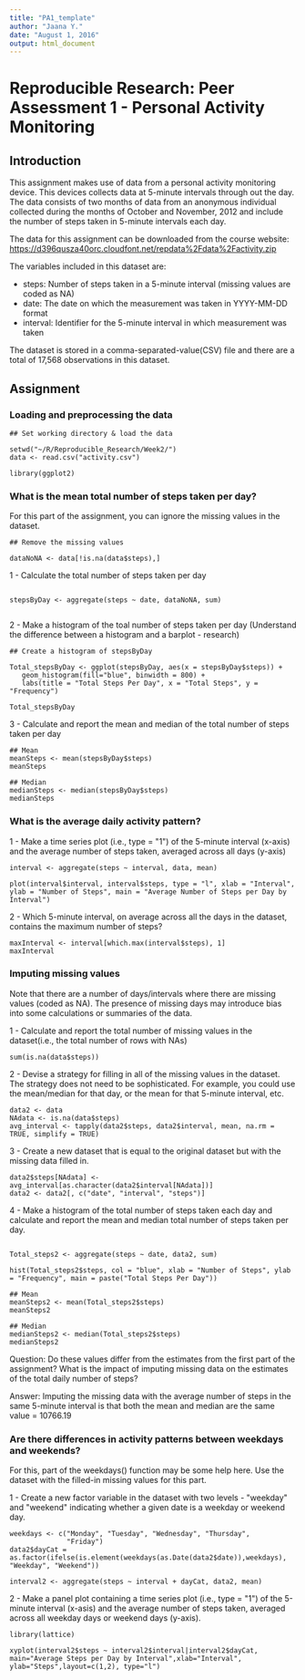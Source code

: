 ```yaml
---
title: "PA1_template"
author: "Jaana Y."
date: "August 1, 2016"
output: html_document
---
```

# Reproducible Research: Peer Assessment 1 - Personal Activity Monitoring

## Introduction
This assignment makes use of data from a personal activity monitoring device.  This devices collects data at 5-minute intervals through out the day.  The data consists of two months of data from an anonymous individual collected during the months of October and November, 2012 and include the number of steps taken in 5-minute intervals each day.

The data for this assignment can be downloaded from the course website:
https://d396qusza40orc.cloudfont.net/repdata%2Fdata%2Factivity.zip

The variables included in this dataset are:
  * steps: Number of steps taken in a 5-minute interval (missing values are coded as NA)
  * date: The date on which the measurement was taken in YYYY-MM-DD format
  * interval: Identifier for the 5-minute interval in which measurement was taken
  
The dataset is stored in a comma-separated-value(CSV) file and there are a total of 17,568 observations in this dataset.

## Assignment
### Loading and preprocessing the data
```{r loadData}
## Set working directory & load the data

setwd("~/R/Reproducible_Research/Week2/")
data <- read.csv("activity.csv")

library(ggplot2)

```


### What is the mean total number of steps taken per day?
For this part of the assignment, you can ignore the missing values in the dataset.

```{r}
## Remove the missing values

dataNoNA <- data[!is.na(data$steps),]

```

1 - Calculate the total number of steps taken per day
```{r}

stepsByDay <- aggregate(steps ~ date, dataNoNA, sum)


```
2 - Make a histogram of the toal number of steps taken per day (Understand the difference between a histogram and a barplot - research)

```{r}
## Create a histogram of stepsByDay

Total_stepsByDay <- ggplot(stepsByDay, aes(x = stepsByDay$steps)) +
   geom_histogram(fill="blue", binwidth = 800) +
   labs(title = "Total Steps Per Day", x = "Total Steps", y = "Frequency")

Total_stepsByDay

```

3 - Calculate and report the mean and median of the total number of steps taken per day

```{r}
## Mean
meanSteps <- mean(stepsByDay$steps)
meanSteps

## Median
medianSteps <- median(stepsByDay$steps)
medianSteps
```


### What is the average daily activity pattern?
1 - Make a time series plot (i.e., type = "1") of the 5-minute interval (x-axis) and the average number of steps taken, averaged across all days (y-axis)

```{r}
interval <- aggregate(steps ~ interval, data, mean)

plot(interval$interval, interval$steps, type = "l", xlab = "Interval", ylab = "Number of Steps", main = "Average Number of Steps per Day by Interval")
```

2 - Which 5-minute interval, on average across all the days in the dataset, contains the maximum number of steps?

``` {r}
maxInterval <- interval[which.max(interval$steps), 1]
maxInterval
```

### Imputing missing values
Note that there are a number of days/intervals where there are missing values (coded as NA). The presence of missing days may introduce bias into some calculations or summaries of the data.

1 - Calculate and report the total number of missing values in the dataset(i.e., the total number of rows with NAs)
``` {r}
sum(is.na(data$steps))
```
2 - Devise a strategy for filling in all of the missing values in the dataset. The strategy does not need to be sophisticated. For example, you could use the mean/median for that day, or the mean for that 5-minute interval, etc.
``` {r}
data2 <- data
NAdata <- is.na(data$steps)
avg_interval <- tapply(data2$steps, data2$interval, mean, na.rm = TRUE, simplify = TRUE)

```
3 - Create a new dataset that is equal to the original dataset but with the missing data filled in.
``` {r}
data2$steps[NAdata] <- avg_interval[as.character(data2$interval[NAdata])]
data2 <- data2[, c("date", "interval", "steps")]

```
4 - Make a histogram of the total number of steps taken each day and calculate and report the mean and median total number of steps taken per day. 
``` {r}

Total_steps2 <- aggregate(steps ~ date, data2, sum)

hist(Total_steps2$steps, col = "blue", xlab = "Number of Steps", ylab = "Frequency", main = paste("Total Steps Per Day"))

## Mean
meanSteps2 <- mean(Total_steps2$steps)
meanSteps2

## Median
medianSteps2 <- median(Total_steps2$steps)
medianSteps2
```

Question: Do these values differ from the estimates from the first part of the assignment? What is the impact of imputing missing data on the estimates of the total daily number of steps?

Answer: Imputing the missing data with the average number of steps in the same 5-minute interval is that both the mean and median are the same value = 10766.19

### Are there differences in activity patterns between weekdays and weekends?
For this, part of the weekdays() function may be some help here.  Use the dataset with the filled-in missing values for this part.

1 - Create a new factor variable in the dataset with two levels - "weekday" and "weekend" indicating whether a given date is a weekday or weekend day.
``` {r}
weekdays <- c("Monday", "Tuesday", "Wednesday", "Thursday", 
              "Friday")
data2$dayCat = as.factor(ifelse(is.element(weekdays(as.Date(data2$date)),weekdays), "Weekday", "Weekend"))

interval2 <- aggregate(steps ~ interval + dayCat, data2, mean)
```

2 - Make a panel plot containing a time series plot (i.e., type = "1") of the 5-minute interval (x-asis) and the average number of steps taken, averaged across all weekday days or weekend days (y-axis).
``` {r}
library(lattice)

xyplot(interval2$steps ~ interval2$interval|interval2$dayCat, main="Average Steps per Day by Interval",xlab="Interval", ylab="Steps",layout=c(1,2), type="l")
```


